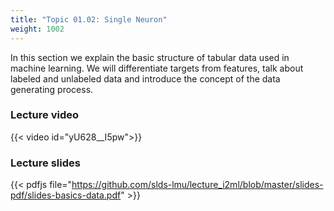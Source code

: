 ```yaml
---
title: "Topic 01.02: Single Neuron"
weight: 1002
---
```

In this section we explain the basic structure of tabular data used in machine learning. We will differentiate targets from features, talk about labeled and unlabeled data and introduce the concept of the data generating process.

<!--more-->

### Lecture video

{{< video id="yU628__I5pw">}}

### Lecture slides

{{< pdfjs file="https://github.com/slds-lmu/lecture_i2ml/blob/master/slides-pdf/slides-basics-data.pdf" >}}